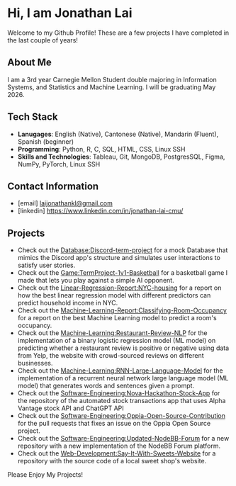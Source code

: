 # Hi, I am Jonathan Lai
Welcome to my Github Profile! These are a few projects I have completed in the last couple of years!

## About Me ##
I am a 3rd year Carnegie Mellon Student double majoring in Information Systems, and Statistics and Machine Learning. I will be graduating May 2026.

## Tech Stack ##
- **Lanugages**: English (Native), Cantonese (Native), Mandarin (Fluent), Spanish (beginner)
- **Programming**: Python, R, C, SQL, HTML, CSS, Linux SSH
- **Skills and Technologies**: Tableau, Git, MongoDB, PostgresSQL, Figma, NumPy, PyTorch, Linux SSH

## Contact Information ##
- [email] laijonathankl@gmail.com
- [linkedin] https://www.linkedin.com/in/jonathan-lai-cmu/

## Projects ##
- Check out the [Database:Discord-term-project](./Database:Discord-term-project/phase2FinalDeliverable.pdf) for a mock Database that mimics the Discord app's structure and simulates user interactions to satisfy user stories. 
- Check out the [Game:TermProject-1v1-Basketball](./Game:TermProject-1v1-Basketball/Readme.txt) for a basketball game I made that lets you play against a simple AI opponent. 
- Check out the [Linear-Regression-Report:NYC-housing](./Linear-Regression-Report:NYC-Housing/202project1%20Jonathan%20Lai%20NYC%20Housing.pdf) for a report on how the best linear regression model with different predictors can predict household income in NYC. 
- Check out the [Machine-Learning-Report:Classifying-Room-Occupancy](./Machine-Learning-Report:Classifying-Room-Occupancy/202project2%20Jonathan%20Lai%20Occupancy.pdf) for a report on the best Machine Learning model to predict a room's occupancy. 
- Check out the [Machine-Learning:Restaurant-Review-NLP](./Machine-Learning:Restaurant-Review-NLP/lr.py) for the implementation of a binary logistic regression model (ML model) on predicting whether a restaurant review is positive or negative using data from Yelp, the website with crowd-sourced reviews on different businesses. 
- Check out the [Machine-Learning:RNN-Large-Language-Model](./Machine-Learning:RNN-Large-Language-Model/rnn.py) for the implementation of a recurrent neural network large language model (ML model) that generates words and sentences given a prompt.
- Check out the [Software-Engineering:Nova-Hackathon-Stock-App](./Software-Engineering:Nova-Hackathon-Stock-App/Readme.txt) for the repository of the automated stock transactions app that uses Alpha Vantage stock API and ChatGPT API
- Check out the [Software-Engineering:Oppia-Open-Source-Contribution](./Software-Engineering:Oppia-Open-Source-Contribution/Readme.txt) for the pull requests that fixes an issue on the Oppia Open Source project.
- Check out the [Software-Engineering:Updated-NodeBB-Forum](./Software-Engineering:Updated-NodeBB-Forum/Readme.txt) for a new repository with a new implementation of the NodeBB Forum platform.
- Check out the [Web-Development:Say-It-With-Sweets-Website](./Web-Development:Say-It-With-Sweets-Website/Readme.txt) for a repository with the source code of a local sweet shop's website. 

Please Enjoy My Projects!




